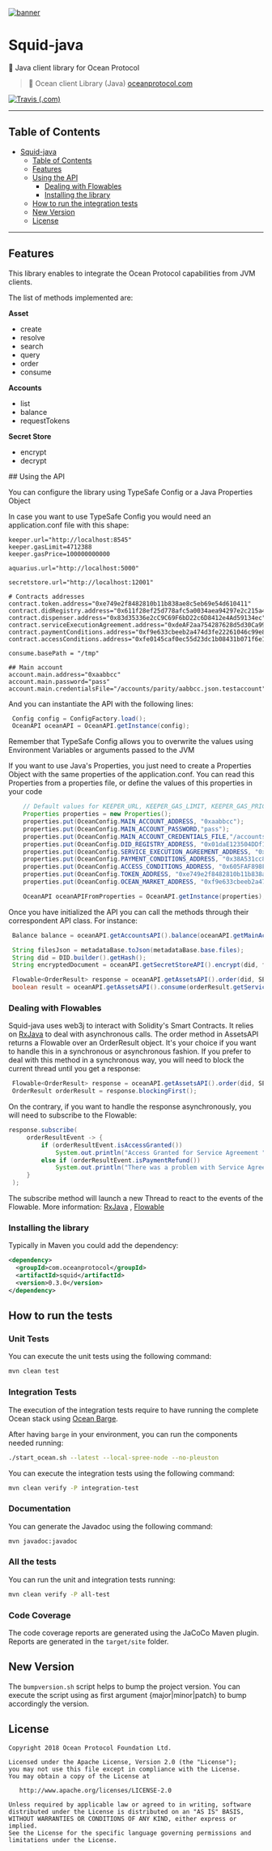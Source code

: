 [![banner](https://raw.githubusercontent.com/oceanprotocol/art/master/github/repo-banner%402x.png)](https://oceanprotocol.com)

# Squid-java
🦑 Java client library for Ocean Protocol

> 🐳 Ocean client Library (Java)
> [oceanprotocol.com](https://oceanprotocol.com)

[![Travis (.com)](https://img.shields.io/travis/com/oceanprotocol/squid-java.svg)](https://travis-ci.com/oceanprotocol/squid-java)

---

## Table of Contents

   * [Squid-java](#squid-java)
      * [Table of Contents](#table-of-contents)
      * [Features](#features)
      * [Using the API](#using-the-api)
        * [Dealing with Flowables](#dealing-with-flowables)
        * [Installing the library](#installing-the-library)
      * [How to run the integration tests](#how-to-run-the-integration-tests)
      * [New Version](#new-version)
      * [License](#license)


---

## Features

This library enables to integrate the Ocean Protocol capabilities from JVM clients.

The list of methods implemented are:


**Asset**

* create
* resolve
* search
* query
* order
* consume

**Accounts**

* list
* balance
* requestTokens

**Secret Store**

* encrypt
* decrypt


## Using the API

You can configure the library using TypeSafe Config or a Java Properties Object

In case you want to use TypeSafe Config you would need an application.conf file with this shape:

```
keeper.url="http://localhost:8545"
keeper.gasLimit=4712388
keeper.gasPrice=100000000000

aquarius.url="http://localhost:5000"

secretstore.url="http://localhost:12001"

# Contracts addresses
contract.token.address="0xe749e2f8482810b11b838ae8c5eb69e54d610411"
contract.didRegistry.address="0x611f28ef25d778afc5a0034aea94297e2c215a42"
contract.dispenser.address="0x83d35336e2cC9C69F6bD22c6D8412e4Ad59134ec"
contract.serviceExecutionAgreement.address="0xdeAF2aa754287628d5d30Ca99d94a0CAd2AD4CAb"
contract.paymentConditions.address="0xf9e633cbeeb2a474d3fe22261046c99e805beec4"
contract.accessConditions.address="0xfe0145caf0ec55d23dc1b08431b071f6e1123a76"

consume.basePath = "/tmp"

## Main account
account.main.address="0xaabbcc"
account.main.password="pass"
account.main.credentialsFile="/accounts/parity/aabbcc.json.testaccount"
```

And you can instantiate the API with the following lines:

```java
 Config config = ConfigFactory.load();
 OceanAPI oceanAPI = OceanAPI.getInstance(config);
```

Remember that TypeSafe Config allows you to overwrite the values using Environment Variables or arguments passed to the JVM

If you want to use Java's Properties, you just need to create a Properties Object with the same properties of the application.conf.
You can read this Properties from a properties file, or define the values of this properties in your code

```java
    // Default values for KEEPER_URL, KEEPER_GAS_LIMIT, KEEPER_GAS_PRICE, AQUARIUS_URL, SECRETSTORE_URL, CONSUME_BASE_PATH
    Properties properties = new Properties();
    properties.put(OceanConfig.MAIN_ACCOUNT_ADDRESS, "0xaabbcc");
    properties.put(OceanConfig.MAIN_ACCOUNT_PASSWORD,"pass");
    properties.put(OceanConfig.MAIN_ACCOUNT_CREDENTIALS_FILE,"/accounts/parity/aabbcc.json.testaccount");
    properties.put(OceanConfig.DID_REGISTRY_ADDRESS, "0x01daE123504DDf108E0C65a42190516E5c5dfc07");
    properties.put(OceanConfig.SERVICE_EXECUTION_AGREEMENT_ADDRESS, "0x21668cE2116Dbc48AC116F31678CfaaeF911F7aA");
    properties.put(OceanConfig.PAYMENT_CONDITIONS_ADDRESS, "0x38A531cc85A58adCb01D6a249E33c27CE277a2D1");
    properties.put(OceanConfig.ACCESS_CONDITIONS_ADDRESS, "0x605FAF898Fc7c2Aa847Ba0D558b5251c0F128Fd7");
    properties.put(OceanConfig.TOKEN_ADDRESS, "0xe749e2f8482810b11b838ae8c5eb69e54d610411");
    properties.put(OceanConfig.OCEAN_MARKET_ADDRESS, "0xf9e633cbeeb2a474d3fe22261046c99e805beec4");

    OceanAPI oceanAPIFromProperties = OceanAPI.getInstance(properties);
```

Once you have initialized the API you can call the methods through their correspondent API class. For instance:

```java
 Balance balance = oceanAPI.getAccountsAPI().balance(oceanAPI.getMainAccount());

 String filesJson = metadataBase.toJson(metadataBase.base.files);
 String did = DID.builder().getHash();
 String encryptedDocument = oceanAPI.getSecretStoreAPI().encrypt(did, filesJson, 0);

 Flowable<OrderResult> response = oceanAPI.getAssetsAPI().order(did, SERVICE_DEFINITION_ID, oceanAPI.getMainAccount());
 boolean result = oceanAPI.getAssetsAPI().consume(orderResult.getServiceAgreementId(), did, SERVICE_DEFINITION_ID, oceanAPI.getMainAccount(), "/tmp");
```

### Dealing with Flowables

Squid-java uses web3j to interact with Solidity's Smart Contracts. It relies on [RxJava](https://github.com/ReactiveX/RxJava) to deal with asynchronous calls.
The order method in AssetsAPI returns a Flowable over an OrderResult object. It's your choice if you want to handle this in a synchronous or asynchronous fashion.
If you prefer to deal with this method in a synchronous way, you will need to block the current thread until you get a response:

```java
 Flowable<OrderResult> response = oceanAPI.getAssetsAPI().order(did, SERVICE_DEFINITION_ID, oceanAPI.getMainAccount());
 OrderResult orderResult = response.blockingFirst();
```
On the contrary, if you want to handle the response asynchronously, you will need to subscribe to the Flowable:

```java
response.subscribe(
     orderResultEvent -> {
         if (orderResultEvent.isAccessGranted())
             System.out.println("Access Granted for Service Agreement " + orderResultEvent.getServiceAgreementId());
         else if (orderResultEvent.isPaymentRefund())
             System.out.println("There was a problem with Service Agreement " + orderResultEvent.getServiceAgreementId() + " .Payment Refund");
     }
 );
```

The subscribe method will launch a new Thread to react to the events of the Flowable.
More information: [RxJava](https://github.com/ReactiveX/RxJava/wiki) , [Flowable](http://reactivex.io/RxJava/2.x/javadoc/)


### Installing the library

Typically in Maven you could add the dependency:

```xml
<dependency>
  <groupId>com.oceanprotocol</groupId>
  <artifactId>squid</artifactId>
  <version>0.3.0</version>
</dependency>
```


## How to run the tests

### Unit Tests

You can execute the unit tests using the following command:

```bash
mvn clean test
```

### Integration Tests

The execution of the integration tests require to have running the complete Ocean stack using [Ocean Barge](https://github.com/oceanprotocol/barge).

After having `barge` in your environment, you can run the components needed running:

```bash
./start_ocean.sh --latest --local-spree-node --no-pleuston
```

You can execute the integration tests using the following command:

```bash
mvn clean verify -P integration-test
```

### Documentation

You can generate the Javadoc using the following command:

```bash
mvn javadoc:javadoc
```

### All the tests

You can run the unit and integration tests running:

```bash
mvn clean verify -P all-test
```

### Code Coverage

The code coverage reports are generated using the JaCoCo Maven plugin. Reports are generated in the `target/site` folder.


## New Version

The `bumpversion.sh` script helps to bump the project version. You can execute the script using as first argument {major|minor|patch} to bump accordingly the version.


## License

```
Copyright 2018 Ocean Protocol Foundation Ltd.

Licensed under the Apache License, Version 2.0 (the "License");
you may not use this file except in compliance with the License.
You may obtain a copy of the License at

   http://www.apache.org/licenses/LICENSE-2.0

Unless required by applicable law or agreed to in writing, software
distributed under the License is distributed on an "AS IS" BASIS,
WITHOUT WARRANTIES OR CONDITIONS OF ANY KIND, either express or implied.
See the License for the specific language governing permissions and
limitations under the License.

